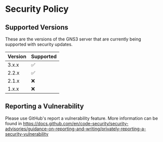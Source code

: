# Security Policy

## Supported Versions

These are the versions of the GNS3 server that are
currently being supported with security updates.

| Version | Supported          |
| ------- | ------------------ |
| 3.x.x   | :white_check_mark: |
| 2.2.x   | :white_check_mark: |
| 2.1.x   | :x:                |
| 1.x.x   | :x:                |

## Reporting a Vulnerability

Please use GitHub's report a vulnerability feature. More information can be found in https://docs.github.com/en/code-security/security-advisories/guidance-on-reporting-and-writing/privately-reporting-a-security-vulnerability
